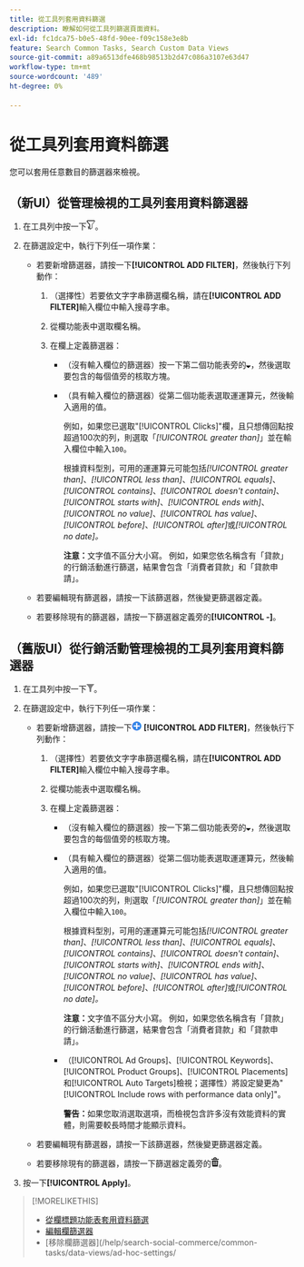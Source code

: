 ```yaml
---
title: 從工具列套用資料篩選
description: 瞭解如何從工具列篩選頁面資料。
exl-id: fc1dca75-b0e5-48fd-90ee-f09c158e3e8b
feature: Search Common Tasks, Search Custom Data Views
source-git-commit: a89a6513dfe468b98513b2d47c086a3107e63d47
workflow-type: tm+mt
source-wordcount: '489'
ht-degree: 0%

---
```


# 從工具列套用資料篩選

<!-- Doesn't include instructions for legacy Portfolios view; not available in Reports views -->

您可以套用任意數目的篩選器來檢視。<!-- True only for entity names, I think: All filters are joined using the AND operator. -->

## （新UI）從管理檢視的工具列套用資料篩選器

1. 在工具列中按一下![篩選器](/help/search-social-commerce/assets/filter-new.png "篩選器")。

1. 在篩選設定中，執行下列任一項作業：

   * 若要新增篩選器，請按一下&#x200B;**[!UICONTROL ADD FILTER]**，然後執行下列動作：

      1. （選擇性）若要依文字字串篩選欄名稱，請在&#x200B;**[!UICONTROL ADD FILTER]**&#x200B;輸入欄位中輸入搜尋字串。

      1. 從欄功能表中選取欄名稱。

      1. 在欄上定義篩選器：

         * （沒有輸入欄位的篩選器）按一下第二個功能表旁的![向下箭頭](/help/search-social-commerce/assets/arrow-down-expand.png "向下箭頭")，然後選取要包含的每個值旁的核取方塊。

         * （具有輸入欄位的篩選器）從第二個功能表選取運運算元，然後輸入適用的值。

           例如，如果您已選取&quot;[!UICONTROL Clicks]&quot;欄，且只想傳回點按超過100次的列，則選取「*[!UICONTROL greater than]*」並在輸入欄位中輸入`100`。

           根據資料型別，可用的運運算元可能包括&#x200B;*[!UICONTROL greater than]*、*[!UICONTROL less than]*、*[!UICONTROL equals]*、*[!UICONTROL contains]*、*[!UICONTROL doesn't contain]*、*[!UICONTROL starts with]*、*[!UICONTROL ends with]*、*[!UICONTROL no value]*、*[!UICONTROL has value]*、*[!UICONTROL before]*、*[!UICONTROL after]*&#x200B;或&#x200B;*[!UICONTROL no date]。*

           **注意：**&#x200B;文字值不區分大小寫。 例如，如果您依名稱含有「貸款」的行銷活動進行篩選，結果會包含「消費者貸款」和「貸款申請」。

   * 若要編輯現有篩選器，請按一下該篩選器，然後變更篩選器定義。

   * 若要移除現有的篩選器，請按一下篩選器定義旁的&#x200B;**[!UICONTROL -]**。

## （舊版UI）從行銷活動管理檢視的工具列套用資料篩選器

1. 在工具列中按一下![篩選器](/help/search-social-commerce/assets/filter.png "篩選器")。

1. 在篩選設定中，執行下列任一項作業：

   * 若要新增篩選器，請按一下![新增篩選器](/help/search-social-commerce/assets/add.png "新增篩選器") **[!UICONTROL ADD FILTER]**，然後執行下列動作：

      1. （選擇性）若要依文字字串篩選欄名稱，請在&#x200B;**[!UICONTROL ADD FILTER]**&#x200B;輸入欄位中輸入搜尋字串。

      1. 從欄功能表中選取欄名稱。

      1. 在欄上定義篩選器：

         * （沒有輸入欄位的篩選器）按一下第二個功能表旁的![向下箭頭](/help/search-social-commerce/assets/arrow-down-expand.png "向下箭頭")，然後選取要包含的每個值旁的核取方塊。

         * （具有輸入欄位的篩選器）從第二個功能表選取運運算元，然後輸入適用的值。

           例如，如果您已選取&quot;[!UICONTROL Clicks]&quot;欄，且只想傳回點按超過100次的列，則選取「*[!UICONTROL greater than]*」並在輸入欄位中輸入`100`。

           根據資料型別，可用的運運算元可能包括&#x200B;*[!UICONTROL greater than]*、*[!UICONTROL less than]*、*[!UICONTROL equals]*、*[!UICONTROL contains]*、*[!UICONTROL doesn't contain]*、*[!UICONTROL starts with]*、*[!UICONTROL ends with]*、*[!UICONTROL no value]*、*[!UICONTROL has value]*、*[!UICONTROL before]*、*[!UICONTROL after]*&#x200B;或&#x200B;*[!UICONTROL no date]。*

           **注意：**&#x200B;文字值不區分大小寫。 例如，如果您依名稱含有「貸款」的行銷活動進行篩選，結果會包含「消費者貸款」和「貸款申請」。

         * （[!UICONTROL Ad Groups]、[!UICONTROL Keywords]、[!UICONTROL Product Groups]、[!UICONTROL Placements]和[!UICONTROL Auto Targets]檢視；選擇性）將設定變更為&quot;[!UICONTROL Include rows with performance data only]&quot;。

           **警告：**&#x200B;如果您取消選取選項，而檢視包含許多沒有效能資料的實體，則需要較長時間才能顯示資料。

   * 若要編輯現有篩選器，請按一下該篩選器，然後變更篩選器定義。

   * 若要移除現有的篩選器，請按一下篩選器定義旁的![刪除](/help/search-social-commerce/assets/delete.png "刪除")。

1. 按一下&#x200B;**[!UICONTROL Apply]**。

>[!MORELIKETHIS]
>
>* [從欄標題功能表套用資料篩選](/help/search-social-commerce/common-tasks/data-views/ad-hoc-settings/column-filter-apply-from-column-heading.md)
>* [編輯欄篩選器](/help/search-social-commerce/common-tasks/data-views/ad-hoc-settings/column-filter-edit.md)
>* [移除欄篩選器]&#x200B;(/help/search-social-commerce/common-tasks/data-views/ad-hoc-settings/
